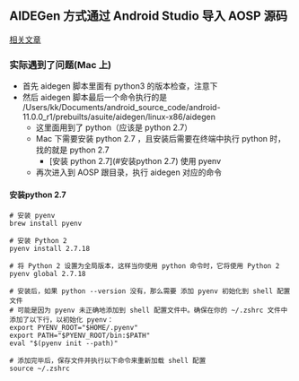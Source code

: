 ## AIDEGen 方式通过 Android Studio 导入 AOSP 源码

[相关文章](https://juejin.cn/post/7166061140298956836)


### 实际遇到了问题(Mac 上)

- 首先 aidegen 脚本里面有 python3 的版本检查，注意下
- 然后 aidegen 脚本最后一个命令执行的是 /Users/kk/Documents/android_source_code/android-11.0.0_r1/prebuilts/asuite/aidegen/linux-x86/aidegen 
  - 这里面用到了 python（应该是 python 2.7）
  - Mac 下需要安装 python 2.7 ，且安装后需要在终端中执行 python 时，找的就是 python 2.7
    - [安装 python 2.7](#安装python 2.7) 使用 pyenv
  - 再次进入到 AOSP 跟目录，执行 aidegen 对应的命令
      


#### 安装python 2.7

```shell
# 安装 pyenv
brew install pyenv

# 安装 Python 2
pyenv install 2.7.18

# 将 Python 2 设置为全局版本，这样当你使用 python 命令时，它将使用 Python 2
pyenv global 2.7.18

# 安装后，如果 python --version 没有，那么需要 添加 pyenv 初始化到 shell 配置文件
# 可能是因为 pyenv 未正确地添加到 shell 配置文件中。确保在你的 ~/.zshrc 文件中添加了以下行，以初始化 pyenv：
export PYENV_ROOT="$HOME/.pyenv"
export PATH="$PYENV_ROOT/bin:$PATH"
eval "$(pyenv init --path)"

# 添加完毕后，保存文件并执行以下命令来重新加载 shell 配置
source ~/.zshrc

```
